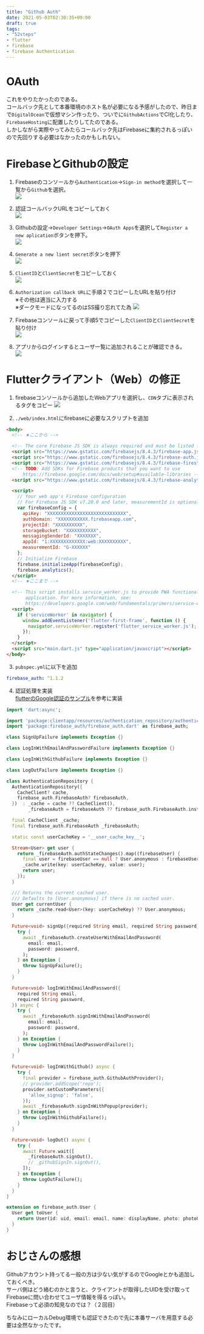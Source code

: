 ```yaml
---
title: "Github Auth"
date: 2021-05-03T02:30:35+09:00
draft: true
tags:
- "52steps"
- flutter
- firebase
- firebase Authentication
---
```


# OAuth
これをやりたかったのである。  
コールバック先として本番環境のホスト名が必要になる予感がしたので、昨日まで`DigitalOcean`で仮想マシン作ったり、ついでに`GithubActions`でCI化したり、`FirebaseHosting`に配置したりしてたのである。  
しかしながら実際やってみたらコールバック先はFirebaseに集約されるっぽいので先回りする必要はなかったのかもしれない。  

# FirebaseとGithubの設定

1. Firebaseのコンソールから`Authentication`->`Sign-in method`を選択して一覧から`Github`を選択。  
![](/imgs/20210504/00.png)  

2. 認証コールバックURLをコピーしておく  
![](/imgs/20210504/01.png)  

3. Githubの設定->`Developer Settings`->`OAuth Apps`を選択して`Register a new aplication`ボタンを押下。  
![](/imgs/20210504/02.png)  

4. `Generate a new lient secret`ボタンを押下  
![](/imgs/20210504/03.png)  

5. `ClientID`と`ClientSecret`をコピーしておく  
![](/imgs/20210504/04.png)  

6. `Authorization callback URL`に手順２でコピーしたURLを貼り付け  
※その他は適当に入力する  
※ダークモードになってるのはSS撮り忘れてた為
![](/imgs/20210504/05.png)  

7. Firebaseコンソールに戻って手順5でコピーした`ClientID`と`ClientSecret`を貼り付け  
![](/imgs/20210504/06.png)  

8. アプリからログインするとユーザ一覧に追加されることが確認できる。  
![](/imgs/20210504/07.png)  

# Flutterクライアント（Web）の修正

1. firebaseコンソールから追加したWebアプリを選択し、`CDN`タブに表示されるタグをコピー
![](/imgs/20210504/10.png)  

2. `./web/index.html`にfirebaseに必要なスクリプトを追加
```html
<body>
  <!-- ★ここから -->

  <!-- The core Firebase JS SDK is always required and must be listed first -->
  <script src="https://www.gstatic.com/firebasejs/8.4.3/firebase-app.js"></script>
  <script src="https://www.gstatic.com/firebasejs/8.4.3/firebase-auth.js"></script>
  <script src="https://www.gstatic.com/firebasejs/8.4.3/firebase-firestore.js"></script>
  <!-- TODO: Add SDKs for Firebase products that you want to use
      https://firebase.google.com/docs/web/setup#available-libraries -->
  <script src="https://www.gstatic.com/firebasejs/8.4.3/firebase-analytics.js"></script>

  <script>
    // Your web app's Firebase configuration
    // For Firebase JS SDK v7.20.0 and later, measurementId is optional
    var firebaseConfig = {
      apiKey: "XXXXXXXXXXXXXXXXXXXXXXXXXXXXX",
      authDomain: "XXXXXXXXXXX.firebaseapp.com",
      projectId: "XXXXXXXXXX",
      storageBucket: "XXXXXXXXXXX",
      messagingSenderId: "XXXXXXX",
      appId: "1:XXXXXXXXXXXXX:web:XXXXXXXXXX",
      measurementId: "G-XXXXXX"
    };
    // Initialize Firebase
    firebase.initializeApp(firebaseConfig);
    firebase.analytics();
  </script>
  <!-- ★ここまで -->

  <!-- This script installs service_worker.js to provide PWA functionality to
       application. For more information, see:
       https://developers.google.com/web/fundamentals/primers/service-workers -->
  <script>
    if ('serviceWorker' in navigator) {
      window.addEventListener('flutter-first-frame', function () {
        navigator.serviceWorker.register('flutter_service_worker.js');
      });
    }
  </script>
  <script src="main.dart.js" type="application/javascript"></script>
</body>
```

3. `pubspec.yml`に以下を追加  
```yml
firebase_auth: ^1.1.2
```

4. 認証処理を実装  
[flutterのGoogle認証のサンプル](https://github.com/felangel/bloc/tree/master/examples/flutter_firebase_login)を参考に実装  
```dart
import 'dart:async';

import 'package:clientapp/resources/authentication_repository/authentication_repository.dart';
import 'package:firebase_auth/firebase_auth.dart' as firebase_auth;

class SignUpFailure implements Exception {}

class LogInWithEmailAndPasswordFailure implements Exception {}

class LogInWithGithubFailure implements Exception {}

class LogOutFailure implements Exception {}

class AuthenticationRepository {
  AuthenticationRepository({
    CacheClient? cache,
    firebase_auth.FirebaseAuth? firebaseAuth,
  })  : _cache = cache ?? CacheClient(),
        _firebaseAuth = firebaseAuth ?? firebase_auth.FirebaseAuth.instance;

  final CacheClient _cache;
  final firebase_auth.FirebaseAuth _firebaseAuth;

  static const userCacheKey = '__user_cache_key__';

  Stream<User> get user {
    return _firebaseAuth.authStateChanges().map((firebaseUser) {
      final user = firebaseUser == null ? User.anonymous : firebaseUser.toUser;
      _cache.write(key: userCacheKey, value: user);
      return user;
    });
  }

  /// Returns the current cached user.
  /// Defaults to [User.anonymous] if there is no cached user.
  User get currentUser {
    return _cache.read<User>(key: userCacheKey) ?? User.anonymous;
  }

  Future<void> signUp({required String email, required String password}) async {
    try {
      await _firebaseAuth.createUserWithEmailAndPassword(
        email: email,
        password: password,
      );
    } on Exception {
      throw SignUpFailure();
    }
  }

  Future<void> logInWithEmailAndPassword({
    required String email,
    required String password,
  }) async {
    try {
      await _firebaseAuth.signInWithEmailAndPassword(
        email: email,
        password: password,
      );
    } on Exception {
      throw LogInWithEmailAndPasswordFailure();
    }
  }

  Future<void> logInWithGithub() async {
    try {
      final provider = firebase_auth.GithubAuthProvider();
      // provider.addScope('repo');
      provider.setCustomParameters({
        'allow_signup': 'false',
      });
      await _firebaseAuth.signInWithPopup(provider);
    } on Exception {
      throw LogInWithGithubFailure();
    }
  }

  Future<void> logOut() async {
    try {
      await Future.wait([
        _firebaseAuth.signOut(),
        // _githubSignIn.signOut(),
      ]);
    } on Exception {
      throw LogOutFailure();
    }
  }
}

extension on firebase_auth.User {
  User get toUser {
    return User(id: uid, email: email, name: displayName, photo: photoURL);
  }
}
```

# おじさんの感想
Githubアカウント持ってる一般の方は少ない気がするのでGoogleとかも追加しておくべき。  
サーバ側はどう絡むのかと言うと、クライアントが取得したUIDを受け取ってFirebaseに問い合わせてユーザ情報を得るっぽい。  
Firebaseって必須の知見なのでは？（２回目）  

ちなみにローカルDebug環境でも認証できたので先に本番サーバを用意する必要は全然なかったです。  
